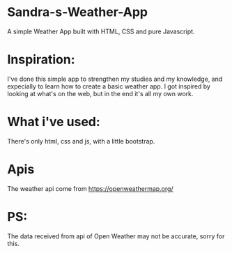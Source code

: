 # Sandra-s-Weather-App
A simple Weather App built with HTML, CSS and pure Javascript.
# Inspiration:
I've done this simple app to strengthen my studies and my knowledge, and expecially to learn how to create a basic weather app.
I got inspired by looking at what's on the web, but in the end it's all my own work.
# What i've used:
There's only html, css and js, with a little bootstrap.
# Apis
The weather api come from https://openweathermap.org/
# PS:
The data received from api of Open Weather may not be accurate, sorry for this.
